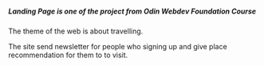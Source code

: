 
##### Landing Page is one of the project from Odin Webdev Foundation Course  

The theme of the web is about travelling.  

The site send newsletter for people who signing up and give place recommendation for them to to visit.  


